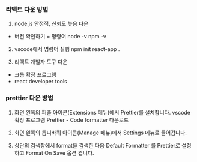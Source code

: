### 리액트 다운 방법

1. node.js 안정적, 신뢰도 높음 다운

- 버전 확인하기 = 명령어
  node -v
  npm -v

2. vscode에서 명령어 실행
   npm init react-app .

3. 리액트 개발자 도구 다운

- 크롬 확장 프로그램
- react developer tools

### prettier 다운 방법

1. 화면 왼쪽의 퍼즐 아이콘(Extensions 메뉴)에서 Prettier를 설치합니다.
   vscode 확장 프로그램 Prettier - Code formatter 다운로드

2. 화면 왼쪽의 톱니바퀴 아이콘(Manage 메뉴)에서 Settings 메뉴로 들어갑니다.

3. 상단의 검색창에서 format을 검색한 다음 Default Formatter 를 Prettier로 설정하고 Format On Save 옵션 켭니다.
